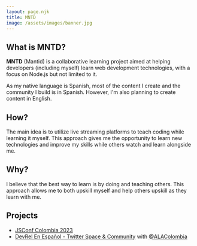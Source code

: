 ```yaml
---
layout: page.njk
title: MNTD
image: /assets/images/banner.jpg
---
```


## What is MNTD?

**MNTD** (Mantid) is a collaborative learning project aimed at helping developers (including myself) learn web development technologies, with a focus on Node.js but not limited to it.

As my native language is Spanish, most of the content I create and the community I build is in Spanish. However, I'm also planning to create content in English.

## How?

The main idea is to utilize live streaming platforms to teach coding while learning it myself. This approach gives me the opportunity to learn new technologies and improve my skills while others watch and learn alongside me.

## Why?

I believe that the best way to learn is by doing and teaching others. This approach allows me to both upskill myself and help others upskill as they learn with me.

## Projects

-   [JSConf Colombia 2023](https://jsconf.co)
-   [DevRel En Español - Twitter Space & Community](https://twitter.com/i/communities/1515390096446570497) with [@ALAColombia](https://twitter.com/ALAColombia)
